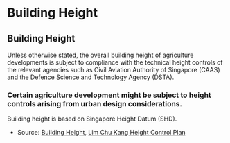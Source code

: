 # Building Height

## Building Height

Unless otherwise stated, the overall building height of agriculture developments is subject to compliance with the technical height controls of the relevant agencies such as Civil Aviation Authority of Singapore (CAAS) and the Defence Science and Technology Agency (DSTA).

### Certain agriculture development might be subject to height controls arising from urban design considerations.
Building height is based on Singapore Height Datum (SHD).

- Source: [Building Height](https://www.ura.gov.sg/-/media/Corporate/Guidelines/Development-control/Agriculture/Agriculture-Building-Height-2.jpg), [Lim Chu Kang Height Control Plan](https://www.ura.gov.sg/-/media/Corporate/Guidelines/Development-control/Plan-Lodgement/Lim-Chu-Kang-Height-Control-Plan.jpg)
